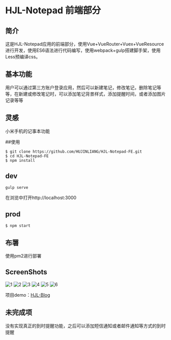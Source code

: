 # HJL-Notepad 前端部分

## 简介
这是HJL-Notepad应用的前端部分，使用Vue+VueRouter+Vuex+VueResource进行开发，使用ES6语法进行代码编写，使用webpack+gulp搭建脚手架，使用Less预编译css。

## 基本功能
用户可以通过第三方账户登录应用，然后可以新建笔记，修改笔记，删除笔记等等，在新建或修改笔记时，可以添加笔记背景样式，添加提醒时间，或者添加图片记录等等

## 灵感
小米手机的记事本功能

##使用

```
$ git clone https://github.com/HUJINLIANG/HJL-Notepad-FE.git
$ cd HJL-Notepad-FE
$ npm install
```


## dev
```
gulp serve
```
在浏览中打开http://localhost:3000

## prod
 
```
$ npm start
```

## 布署

使用pm2进行部署

## ScreenShots

![1](./screenshots/6.png)
![2](./screenshots/2.png)
![3](./screenshots/1.png)
![4](./screenshots/4.png)
![5](./screenshots/3.png)
![6](./screenshots/5.png)

项目demo：[HJL-Blog](http://note.hjlclould.cn/)

## 未完成项

没有实现真正的到时提醒功能，之后可以添加短信通知或者邮件通知等方式的到时提醒
